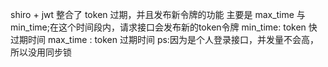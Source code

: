 shiro + jwt 
整合了 token 过期，并且发布新令牌的功能
主要是 max_time 与 min_time;在这个时间段内，请求接口会发布新的token令牌
min_time: token 快过期时间
max_time : token 过期时间
ps:因为是个人登录接口，并发量不会高，所以没用同步锁
